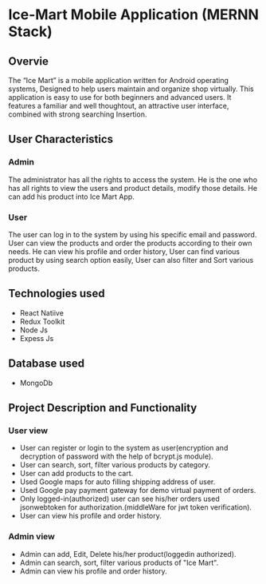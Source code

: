 # Ice-Mart Mobile Application (MERNN Stack)
## Overvie
The “Ice Mart” is a mobile application written for Android operating systems, Designed to help users maintain and organize shop virtually.
This application is easy to use for both beginners and advanced users. It features a familiar and well thoughtout, an attractive user interface, combined with strong searching Insertion.

## User Characteristics
### Admin 
The administrator has all the rights to access the system. He is the one who has all rights to
view the users and product details, modify those details. He can add his product into Ice Mart App.
### User
The user can log in to the system by using his specific email and password. User can view the
products and order the products according to their own needs. He can view his profile and order history, User can find various product by using search option easily, User can also filter and Sort various products. 

## Technologies used
* React Natiive
* Redux Toolkit
* Node Js
* Expess Js

## Database used
* MongoDb

## Project Description and Functionality
### User view 
* User can register or login to the system as user(encryption and decryption of password with the help of bcrypt.js module).
* User can search, sort, filter various products by category.
* User can add products to the cart.
* Used Google maps for auto filling shipping address of user.
* Used Google pay payment gateway for demo virtual payment of orders.
* Only logged-in(authorized) user can see his/her orders used jsonwebtoken for authorization.(middleWare for jwt token verification).
* User can view his profile and order history.

### Admin view
* Admin can add, Edit, Delete his/her product(loggedin authorized).
* Admin can search, sort, filter various products of "Ice Mart".
* Admin can view his profile and order history.
